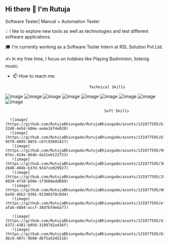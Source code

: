 ## Hi there 👋 I'm Rutuja

Software Tester| Manual + Automation Tester

💡  I like to explore new tools as well as technologies and test different software applications.

🎓  I'm currently working as a Software Tester Intern at RSL Solution Pvt.Ltd.

✍️  In my free time, I focus on hobbies like Playing Badminton, listenig music.

- 📫 How to reach me: 

                                        Technical Skills


![image](https://github.com/RutujaBhiungade/RutujaBhiungade/assets/131977595/7c53f79c-5b78-43ce-a929-4499a6783091)
![image](https://github.com/RutujaBhiungade/RutujaBhiungade/assets/131977595/3d459d53-94f3-46f7-803b-4003e75fdee9)
![image](https://github.com/RutujaBhiungade/RutujaBhiungade/assets/131977595/03a19861-eb20-4571-9328-e9d380f6abe1)
![image](https://github.com/RutujaBhiungade/RutujaBhiungade/assets/131977595/f3ec094b-3ac7-47c2-b16a-0752048c0433)
![image](https://github.com/RutujaBhiungade/RutujaBhiungade/assets/131977595/24f27f89-a7b7-4728-84ab-84e1a64a6943)
![image](https://github.com/RutujaBhiungade/RutujaBhiungade/assets/131977595/4211d8b8-377c-44c9-bc66-d8f4aed503b5)
![image](https://github.com/RutujaBhiungade/RutujaBhiungade/assets/131977595/9223cbb2-d9ab-4e55-8fea-4d7aecf053c5)
      ![image](https://github.com/RutujaBhiungade/RutujaBhiungade/assets/131977595/6c57b559-573b-4d05-92f2-8dcede8b44e9)
      ![image](https://github.com/RutujaBhiungade/RutujaBhiungade/assets/131977595/b8d9445f-a0da-4870-953a-98e6a0de42cc)
      
                                                Soft Skills

      ![image](https://github.com/RutujaBhiungade/RutujaBhiungade/assets/131977595/b16bb9a5-32d0-4e5d-b06e-aa4e1bf4e820)
      ![image](https://github.com/RutujaBhiungade/RutujaBhiungade/assets/131977595/b14c6ff3-95f8-4895-8855-c67c93b01427)
       ![image](https://github.com/RutujaBhiungade/RutujaBhiungade/assets/131977595/99ffef7d-87ec-424e-864b-da31eb122f23)
       ![image](https://github.com/RutujaBhiungade/RutujaBhiungade/assets/131977595/303dc105-26d8-404b-b37d-9347ce929927)
       ![image](https://github.com/RutujaBhiungade/RutujaBhiungade/assets/131977595/296f1c8f-8839-4f10-b50e-1f3666edd680)
       ![image](https://github.com/RutujaBhiungade/RutujaBhiungade/assets/131977595/06c7808b-be56-4bb2-9301-913965f0c8d4)
       ![image](https://github.com/RutujaBhiungade/RutujaBhiungade/assets/131977595/efdd9272-afab-4884-accf-38d7bfdeba77)
       
       ![image](https://github.com/RutujaBhiungade/RutujaBhiungade/assets/131977595/41bdee41-6372-4381-b050-31097d2a436f)
       ![image](https://github.com/RutujaBhiungade/RutujaBhiungade/assets/131977595/6313fb19-dbc8-407c-9b98-dbf5a524511b)







